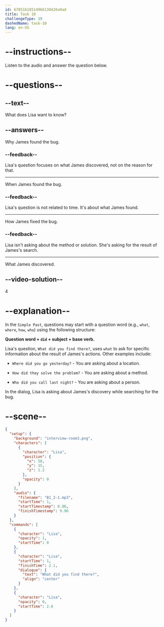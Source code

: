 ```yaml
---
id: 67051b185149b6130426a9ad
title: Task 10
challengeType: 19
dashedName: task-10
lang: en-US
---
```


<!-- (Audio) Lisa: What did you find there? -->

# --instructions--

Listen to the audio and answer the question below.

# --questions--

## --text--

What does Lisa want to know?

## --answers--

Why James found the bug.

### --feedback--

Lisa's question focuses on what James discovered, not on the reason for that.

---

When James found the bug.

### --feedback--

Lisa's question is not related to time. It's about what James found.

---

How James fixed the bug.

### --feedback--

Lisa isn't asking about the method or solution. She's asking for the result of James's search.

---

What James discovered.

## --video-solution--

4

# --explanation--

In the `Simple Past`, questions may start with a question word (e.g., `what`, `where`, `how`, `who`) using the following structure:

**Question word + `did` + subject + base verb.**

Lisa's question, `What did you find there?`, uses `what` to ask for specific information about the result of James's actions. Other examples include:

- `Where did you go yesterday?` - You are asking about a location.

- `How did they solve the problem?` - You are asking about a method.

- `Who did you call last night?` - You are asking about a person.

In the dialog, Lisa is asking about James's discovery while searching for the bug.

# --scene--

```json
{
  "setup": {
    "background": "interview-room3.png",
    "characters": [
      {
        "character": "Lisa",
        "position": {
          "x": 50,
          "y": 15,
          "z": 1.2
        },
        "opacity": 0
      }
    ],
    "audio": {
      "filename": "B1_2-1.mp3",
      "startTime": 1,
      "startTimestamp": 8.86,
      "finishTimestamp": 9.96
    }
  },
  "commands": [
    {
      "character": "Lisa",
      "opacity": 1,
      "startTime": 0
    },
    {
      "character": "Lisa",
      "startTime": 1,
      "finishTime": 2.1,
      "dialogue": {
        "text": "What did you find there?",
        "align": "center"
      }
    },
    {
      "character": "Lisa",
      "opacity": 0,
      "startTime": 2.6
    }
  ]
}
```
